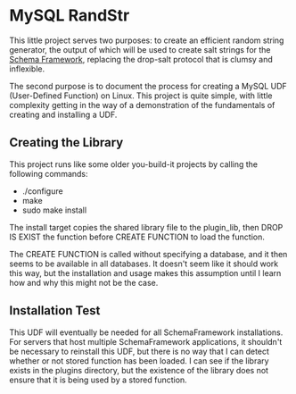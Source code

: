 # MySQL RandStr

This little project serves two purposes: to create an efficient random
string generator, the output of which will be used to create salt
strings for the [Schema Framework](https://www.github.com/cjungmann/SchemaFramework),
replacing the drop-salt protocol that is clumsy and inflexible.

The second purpose is to document the process for creating a MySQL UDF
(User-Defined Function) on Linux.  This project is quite simple, with
little complexity getting in the way of a demonstration of the fundamentals
of creating and installing a UDF.

## Creating the Library

This project runs like some older you-build-it projects by calling the
following commands:
- ./configure
- make
- sudo make install

The install target copies the shared library file to the plugin_lib,
then DROP IS EXIST the function before CREATE FUNCTION to load the function.

The CREATE FUNCTION is called without specifying a database, and it then seems
to be available in all databases.  It doesn't seem like it should work this
way, but the installation and usage makes this assumption until I learn how
and why this might not be the case.

## Installation Test

This UDF will eventually be needed for all SchemaFramework installations.
For servers that host multiple SchemaFramework applications, it shouldn't
be necessary to reinstall this UDF, but there is no way that I can detect
whether or not stored function has been loaded.  I can see if the library
exists in the plugins directory, but the existence of the library does not
ensure that it is being used by a stored function.
